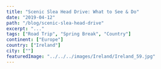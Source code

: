 ```yaml
---
title: "Scenic Slea Head Drive: What to See & Do"
date: "2019-04-12"
path: "/blog/scenic-slea-head-drive"
excerpt: "..."
tags: ["Road Trip", "Spring Break", "Country"]
continent: ["Europe"]
country: ["Ireland"]
city: [""]
featuredImage: "../../../images/Ireland/Ireland_59.jpg"
---
```


